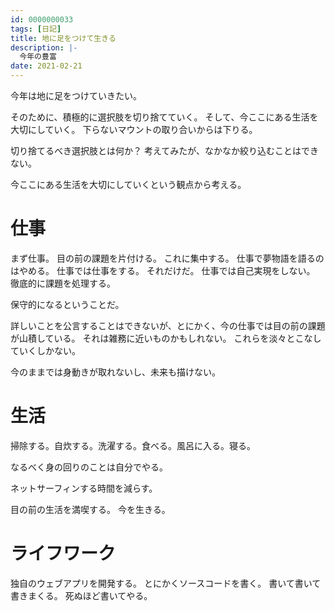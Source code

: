 ```yaml
---
id: 0000000033
tags: [日記]
title: 地に足をつけて生きる
description: |-
  今年の豊富
date: 2021-02-21
---
```


今年は地に足をつけていきたい。

そのために、積極的に選択肢を切り捨てていく。
そして、今ここにある生活を大切にしていく。
下らないマウントの取り合いからは下りる。

切り捨てるべき選択肢とは何か？
考えてみたが、なかなか絞り込むことはできない。

今ここにある生活を大切にしていくという観点から考える。

# 仕事

まず仕事。
目の前の課題を片付ける。
これに集中する。
仕事で夢物語を語るのはやめる。
仕事では仕事をする。
それだけだ。
仕事では自己実現をしない。
徹底的に課題を処理する。

保守的になるということだ。

詳しいことを公言することはできないが、とにかく、今の仕事では目の前の課題が山積している。
それは雑務に近いものかもしれない。
これらを淡々とこなしていくしかない。

今のままでは身動きが取れないし、未来も描けない。

# 生活

掃除する。自炊する。洗濯する。食べる。風呂に入る。寝る。

なるべく身の回りのことは自分でやる。

ネットサーフィンする時間を減らす。

目の前の生活を満喫する。
今を生きる。

# ライフワーク

独自のウェブアプリを開発する。
とにかくソースコードを書く。
書いて書いて書きまくる。
死ぬほど書いてやる。
